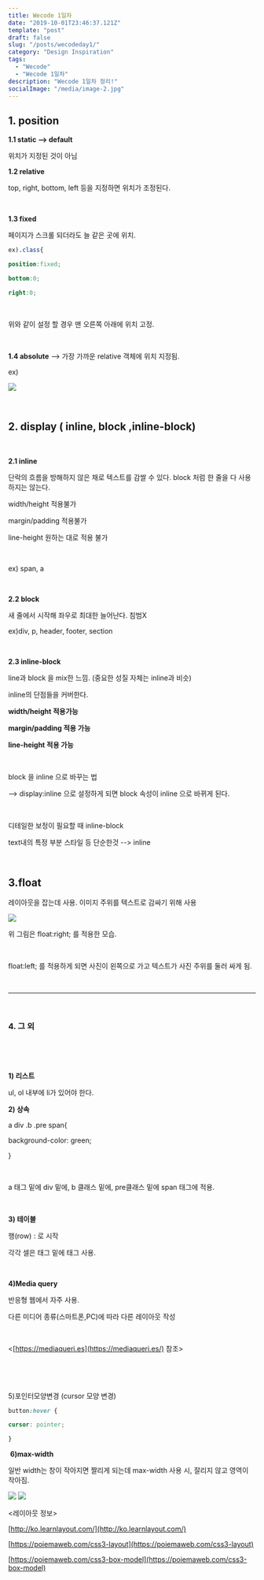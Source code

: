 ```yaml
---
title: Wecode 1일차
date: "2019-10-01T23:46:37.121Z"
template: "post"
draft: false
slug: "/posts/wecodeday1/"
category: "Design Inspiration"
tags:
  - "Wecode"
  - "Wecode 1일차"
description: "Wecode 1일차 정리!"
socialImage: "/media/image-2.jpg"
---
```


## **1. position**



**1.1 static --> default**

위치가 지정된 것이 아님
​

**1.2 relative**

top, right, bottom, left 등을 지정하면 위치가 조정된다.

​

**1.3 fixed**

페이지가 스크롤 되더라도 늘 같은 곳에 위치.
```css
ex).class{

position:fixed;

bottom:0;

right:0;
```
​

위와 같이 설정 할 경우 맨 오른쪽 아래에 위치 고정.

​

 **1.4 absolute**​ --> 가장 가까운 relative 객체에 위치 지정됨.

ex)

[![](https://postfiles.pstatic.net/MjAxOTA5MzBfMjAg/MDAxNTY5ODQyMjc0NDQ1.jjYlQzuIVnp1MB1zvTqfTUaG6bgQHoNBP-oYop96ygIg.2O1-U94wijRwKczqFmuPcutXqpqknnKwaLEMg-Rqs6Eg.PNG.zkj9404/%EC%8A%A4%ED%81%AC%EB%A6%B0%EC%83%B7,_2019-09-30_20-17-42.png?type=w773)](https://blog.naver.com/PostList.nhn?blogId=zkj9404&widgetTypeCall=true&topReferer=https%3A%2F%2Fwww.naver.com%2F&directAccess=true#)

​

## **2. display ( inline, block ,inline-block)**

​

**2.1 inline**

단락의 흐름을 방해하지 않은 채로 텍스트를 감쌀 수 있다. block 처럼 한 줄을 다 사용하지는 않는다.

width/height 적용불가

margin/padding 적용불가

line-height 원하는 대로 적용 불가

​

ex) span, a

​

 **2.2 block**

새 줄에서 시작해 좌우로 최대한 늘어난다. 침범X

ex)div, p, header, footer, section

​

**2.3 inline-block**

line과 block 을 mix한 느낌. (중요한 성질 자체는 inline과 비슷)

inline의 단점들을 커버한다.

**width/height 적용가능**

**margin/padding 적용 가능**

**line-height 적용 가능**

​

block 을 inline 으로 바꾸는 법

--> display:inline 으로 설정하게 되면 block 속성이 inline 으로 바뀌게 된다.

​

디테일한 보정이 필요할 때 inline-block

text내의 특정 부분 스타일 등 단순한것 --> inline

​

## **3.float**

레이아웃을 잡는데 사용. 이미지 주위를 텍스트로 감싸기 위해 사용

[![](https://postfiles.pstatic.net/MjAxOTA5MzBfMTkg/MDAxNTY5ODQzNTM5MDgz.xj9fJN9QrDI86XDbhVaJYdJX0Z9n8DI-Yb1QJOwvCEUg.LE2Cff3FX58Q-1tzGtgIPkXLgAqCf1qCxnYAp1l9bWwg.PNG.zkj9404/%EC%8A%A4%ED%81%AC%EB%A6%B0%EC%83%B7,_2019-09-30_20-38-50.png?type=w773)](https://blog.naver.com/PostList.nhn?blogId=zkj9404&widgetTypeCall=true&topReferer=https%3A%2F%2Fwww.naver.com%2F&directAccess=true#)

위 그림은 float:right; 를 적용한 모습.

​

float:left; 를 적용하게 되면 사진이 왼쪽으로 가고 텍스트가 사진 주위를 둘러 싸게 됨.

​

----------

​

### **4. 그 외**

**​**

​

**1) 리스트**

ul, ol 내부에 li가 있어야 한다.

**2) 상속**

a div .b .pre span{

background-color: green;

}

​

a 태그 밑에 div 밑에, b 클래스 밑에, pre클래스 밑에 span 태그에 적용.

​

**3) 테이블**

행(row) : <tr>로 시작

각각 셀은 <tr> 태그 밑에 <td>태그 사용.

​

**4)Media query**

반응형 웹에서 자주 사용.

다른 미디어 종류(스마트폰,PC)에 따라 다른 레이아웃 작성

​

<[https://mediaqueri.es](https://mediaqueri.es/) 참조>

​

​

5)포인터모양변경 (cursor 모양 변경)
```css
button:hover {

cursor: pointer;

}
```
​
**6)max-width**

일반 width는 창이 작아지면 짤리게 되는데 max-width 사용 시, 잘리지 않고 영역이 작아짐.

​![](/media/max.png)
![](/media/back.jpg)
​<br>

<레이아웃 정보>

[http://ko.learnlayout.com/](http://ko.learnlayout.com/)

[https://poiemaweb.com/css3-layout](https://poiemaweb.com/css3-layout)

[https://poiemaweb.com/css3-box-model](https://poiemaweb.com/css3-box-model)
